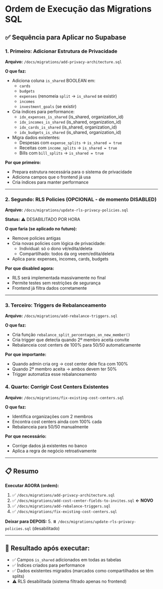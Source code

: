 # Ordem de Execução das Migrations SQL

## ✅ Sequência para Aplicar no Supabase

### 1. Primeiro: Adicionar Estrutura de Privacidade
**Arquivo:** `/docs/migrations/add-privacy-architecture.sql`

**O que faz:**
- Adiciona coluna `is_shared` BOOLEAN em:
  - `cards`
  - `budgets`
  - `expenses` (renomeia `split` → `is_shared` se existir)
  - `incomes`
  - `investment_goals` (se existir)
- Cria índices para performance:
  - `idx_expenses_is_shared` (is_shared, organization_id)
  - `idx_incomes_is_shared` (is_shared, organization_id)
  - `idx_cards_is_shared` (is_shared, organization_id)
  - `idx_budgets_is_shared` (is_shared, organization_id)
- Migra dados existentes:
  - Despesas com `expense_splits` → `is_shared = true`
  - Receitas com `income_splits` → `is_shared = true`
  - Bills com `bill_splits` → `is_shared = true`

**Por que primeiro:**
- Prepara estrutura necessária para o sistema de privacidade
- Adiciona campos que o frontend já usa
- Cria índices para manter performance

---

### 2. Segundo: RLS Policies (OPCIONAL - de momento DISABLED)
**Arquivo:** `/docs/migrations/update-rls-privacy-policies.sql`

**Status:** ⚠️ DESABILITADO POR HORA

**O que faria (se aplicado no futuro):**
- Remove policies antigas
- Cria novas policies com lógica de privacidade:
  - Individual: só o dono vê/edita/deleta
  - Compartilhado: todos da org veem/edita/deleta
- Aplica para: expenses, incomes, cards, budgets

**Por que disabled agora:**
- RLS será implementada massivamente no final
- Permite testes sem restrições de segurança
- Frontend já filtra dados corretamente

---

### 3. Terceiro: Triggers de Rebalanceamento
**Arquivo:** `/docs/migrations/add-rebalance-triggers.sql`

**O que faz:**
- Cria função `rebalance_split_percentages_on_new_member()`
- Cria trigger que detecta quando 2º membro aceita convite
- Rebalanceia cost centers de 100% para 50/50 automaticamente

**Por que importante:**
- Quando admin cria org → cost center dele fica com 100%
- Quando 2º membro aceita → ambos devem ter 50%
- Trigger automatiza esse rebalanceamento

### 4. Quarto: Corrigir Cost Centers Existentes
**Arquivo:** `/docs/migrations/fix-existing-cost-centers.sql`

**O que faz:**
- Identifica organizações com 2 membros
- Encontra cost centers ainda com 100% cada
- Rebalanceia para 50/50 manualmente

**Por que necessário:**
- Corrige dados já existentes no banco
- Aplica a regra de negócio retroativamente

---

## 📋 Resumo

**Executar AGORA (ordem):**
1. ✅ `/docs/migrations/add-privacy-architecture.sql`
2. ✅ `/docs/migrations/add-cost-center-fields-to-invites.sql` **← NOVO**
3. ✅ `/docs/migrations/add-rebalance-triggers.sql`
4. ✅ `/docs/migrations/fix-existing-cost-centers.sql`

**Deixar para DEPOIS:**
5. ⏸️ `/docs/migrations/update-rls-privacy-policies.sql` (desabilitado)

---

## 🎯 Resultado após executar:

- ✅ Campos `is_shared` adicionados em todas as tabelas
- ✅ Índices criados para performance
- ✅ Dados existentes migrados (marcados como compartilhados se têm splits)
- ⚠️ RLS desabilitada (sistema filtrado apenas no frontend)

